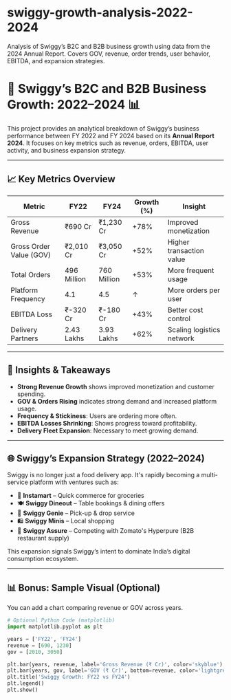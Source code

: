 # swiggy-growth-analysis-2022-2024
Analysis of Swiggy’s B2C and B2B business growth using data from the 2024 Annual Report. Covers GOV, revenue, order trends, user behavior, EBITDA, and expansion strategies.



# 🚀 Swiggy’s B2C and B2B Business Growth: 2022–2024 📊

This project provides an analytical breakdown of Swiggy’s business performance between FY 2022 and FY 2024 based on its **Annual Report 2024**. It focuses on key metrics such as revenue, orders, EBITDA, user activity, and business expansion strategy.

---

## 📈 Key Metrics Overview

| Metric                 | FY22         | FY24         | Growth (%) | Insight |
|------------------------|--------------|--------------|------------|---------|
| Gross Revenue          | ₹690 Cr      | ₹1,230 Cr    | +78%       | Improved monetization |
| Gross Order Value (GOV)| ₹2,010 Cr    | ₹3,050 Cr    | +52%       | Higher transaction value |
| Total Orders           | 496 Million  | 760 Million  | +53%       | More frequent usage |
| Platform Frequency     | 4.1          | 4.5          | ↑          | More orders per user |
| EBITDA Loss            | ₹-320 Cr     | ₹-180 Cr     | +43%       | Better cost control |
| Delivery Partners      | 2.43 Lakhs   | 3.93 Lakhs   | +62%       | Scaling logistics network |

---

## 📌 Insights & Takeaways

- **Strong Revenue Growth** shows improved monetization and customer spending.
- **GOV & Orders Rising** indicates strong demand and increased platform usage.
- **Frequency & Stickiness**: Users are ordering more often.
- **EBITDA Losses Shrinking**: Shows progress toward profitability.
- **Delivery Fleet Expansion**: Necessary to meet growing demand.

---

## 🌐 Swiggy’s Expansion Strategy (2022–2024)

Swiggy is no longer just a food delivery app. It's rapidly becoming a multi-service platform with ventures such as:

- 🛒 **Instamart** – Quick commerce for groceries
- 🍽️ **Swiggy Dineout** – Table bookings & dining offers
- 🚚 **Swiggy Genie** – Pick-up & drop service
- 🛍️ **Swiggy Minis** – Local shopping
- 🧾 **Swiggy Assure** – Competing with Zomato's Hyperpure (B2B restaurant supply)

This expansion signals Swiggy’s intent to dominate India’s digital consumption ecosystem.

---

## 📊 Bonus: Sample Visual (Optional)

You can add a chart comparing revenue or GOV across years.

```python
# Optional Python Code (matplotlib)
import matplotlib.pyplot as plt

years = ['FY22', 'FY24']
revenue = [690, 1230]
gov = [2010, 3050]

plt.bar(years, revenue, label='Gross Revenue (₹ Cr)', color='skyblue')
plt.bar(years, gov, label='GOV (₹ Cr)', bottom=revenue, color='lightgreen')
plt.title('Swiggy Growth: FY22 vs FY24')
plt.legend()
plt.show()

